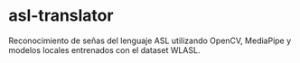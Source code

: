# asl-translator
Reconocimiento de señas del lenguaje ASL utilizando OpenCV, MediaPipe y modelos locales entrenados con el dataset WLASL.
